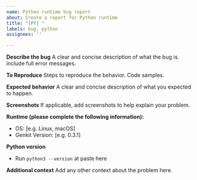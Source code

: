 ```yaml
---
name: Python runtime bug report
about: Create a report for Python runtime
title: "[PY] "
labels: bug, python
assignees: ''

---
```


**Describe the bug**
A clear and concise description of what the bug is. include full error messages.

**To Reproduce**
Steps to reproduce the behavior. Code samples.

**Expected behavior**
A clear and concise description of what you expected to happen.

**Screenshots**
If applicable, add screenshots to help explain your problem.

**Runtime (please complete the following information):**
 - OS: [e.g. Linux, macOS]
 - Genkit Version: [e.g. 0.3.1]

**Python version**
 - Run `python3 --version` at paste here

**Additional context**
Add any other context about the problem here.
